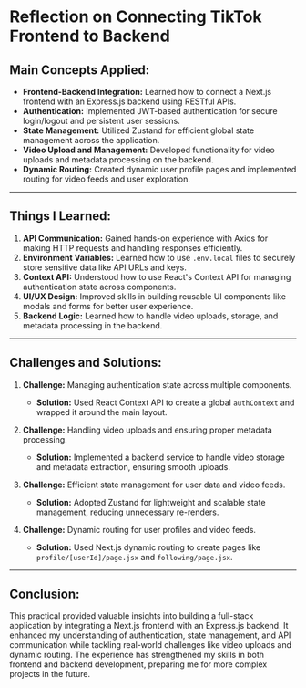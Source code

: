 # Reflection on Connecting TikTok Frontend to Backend

## Main Concepts Applied:
- **Frontend-Backend Integration:** Learned how to connect a Next.js frontend with an Express.js backend using RESTful APIs.
- **Authentication:** Implemented JWT-based authentication for secure login/logout and persistent user sessions.
- **State Management:** Utilized Zustand for efficient global state management across the application.
- **Video Upload and Management:** Developed functionality for video uploads and metadata processing on the backend.
- **Dynamic Routing:** Created dynamic user profile pages and implemented routing for video feeds and user exploration.

---

## Things I Learned:
1. **API Communication:** Gained hands-on experience with Axios for making HTTP requests and handling responses efficiently.
2. **Environment Variables:** Learned how to use `.env.local` files to securely store sensitive data like API URLs and keys.
3. **Context API:** Understood how to use React's Context API for managing authentication state across components.
4. **UI/UX Design:** Improved skills in building reusable UI components like modals and forms for better user experience.
5. **Backend Logic:** Learned how to handle video uploads, storage, and metadata processing in the backend.

---

## Challenges and Solutions:
1. **Challenge:** Managing authentication state across multiple components.
   - **Solution:** Used React Context API to create a global `authContext` and wrapped it around the main layout.

2. **Challenge:** Handling video uploads and ensuring proper metadata processing.
   - **Solution:** Implemented a backend service to handle video storage and metadata extraction, ensuring smooth uploads.

3. **Challenge:** Efficient state management for user data and video feeds.
   - **Solution:** Adopted Zustand for lightweight and scalable state management, reducing unnecessary re-renders.

4. **Challenge:** Dynamic routing for user profiles and video feeds.
   - **Solution:** Used Next.js dynamic routing to create pages like `profile/[userId]/page.jsx` and `following/page.jsx`.

---

## Conclusion:
This practical provided valuable insights into building a full-stack application by integrating a Next.js frontend with an Express.js backend. It enhanced my understanding of authentication, state management, and API communication while tackling real-world challenges like video uploads and dynamic routing. The experience has strengthened my skills in both frontend and backend development, preparing me for more complex projects in the future.